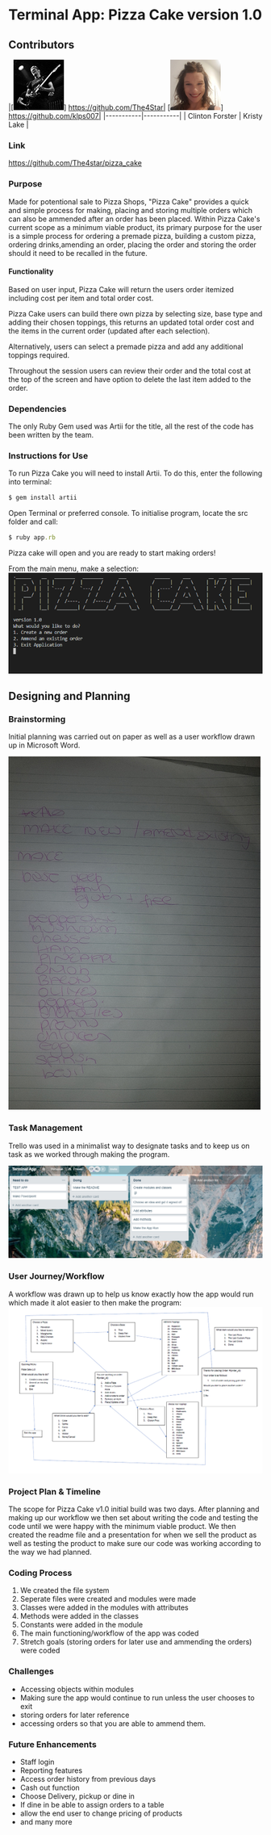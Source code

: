 # Terminal App: Pizza Cake version 1.0
<!-- Pizza Shop point of sale app running in the Bash command line written in Ruby. -->

## Contributors
|[![Clinton Forster](./docs/clinton.jpg)] https://github.com/The4Star| 
[![Kristy Lake](./docs/kristy.jpg)] https://github.com/klps007|
|-----------|-----------|
| Clinton Forster | Kristy Lake |

### Link
https://github.com/The4star/pizza_cake

### Purpose
Made for potentional sale to Pizza Shops, "Pizza Cake" provides a quick and simple process for making, placing and storing multiple orders which can also be ammended after an order has been placed. Within Pizza Cake's current scope as a minimum viable product, its primary purpose for the user is a simple process for  ordering a premade pizza, building a custom pizza, ordering drinks,amending an order, placing the order and storing the order should it need to be recalled in the future.
 
#### Functionality

Based on user input, Pizza Cake will return the users order itemized including cost per item and total order cost.

Pizza Cake users can build there own pizza by selecting size, base type and adding their chosen toppings, this returns an updated total order cost and the items in the current order (updated after each selection).

Alternatively, users can select a premade pizza and add any additional toppings required.

Throughout the session users can review their order and the total cost at the top of the screen and have option to delete the last item added to the order.

### Dependencies
The only Ruby Gem used was Artii for the title, all the rest of the code has been written by the team. 


### Instructions for Use
To run Pizza Cake you will need to install Artii. To do this, enter the following into terminal: 

```ruby
$ gem install artii
``` 

Open Terminal or preferred console. To initialise program, locate the src folder and call: 

```ruby
$ ruby app.rb
```

Pizza cake will open and you are ready to start making orders! 

From the main menu, make a selection:
![title_screenshot](./docs/title_screen.png)

## Designing and Planning
### Brainstorming
Initial planning was carried out on paper as well as a user workflow drawn up in Microsoft Word.

![planning in action](./docs/paper_planning.jpg)

### Task Management
Trello was used in a minimalist way to designate tasks and to keep us on task as we worked through  making the program.

![trello](./docs/trello.jpg)

### User Journey/Workflow
A workflow was drawn up to help us know exactly how the app would run which made it alot easier to then make the program:
![pizza_cake_workflow](./docs/app_workflow_diagram.jpg)

### Project Plan & Timeline
The scope for Pizza Cake v1.0 initial build was two days. After planning and making up our workflow we then set about writing the code and testing the code until we were happy with the minimum viable product. We then created the readme file and a presentation for when we sell the product as well as testing the product to make sure our code was working according to the way we had planned.   
### Coding Process
1. We created the file system 
2. Seperate files were created and modules were made
3. Classes were added in the modules with attributes
4. Methods were added in the classes
5. Constants were added in the module
6. The main functioning/workflow of the app was coded
7. Stretch goals (storing orders for later use and ammending the orders) were coded

### Challenges
* Accessing objects within modules
* Making sure the app would continue to run unless the user chooses to exit 
* storing orders for later reference
* accessing orders so that you are able to ammend them.

### Future Enhancements
* Staff login
* Reporting features
* Access order history from previous days
* Cash out function
* Choose Delivery, pickup or dine in 
* If dine in be able to assign orders to a table
* allow the end user to change pricing of products
* and many more